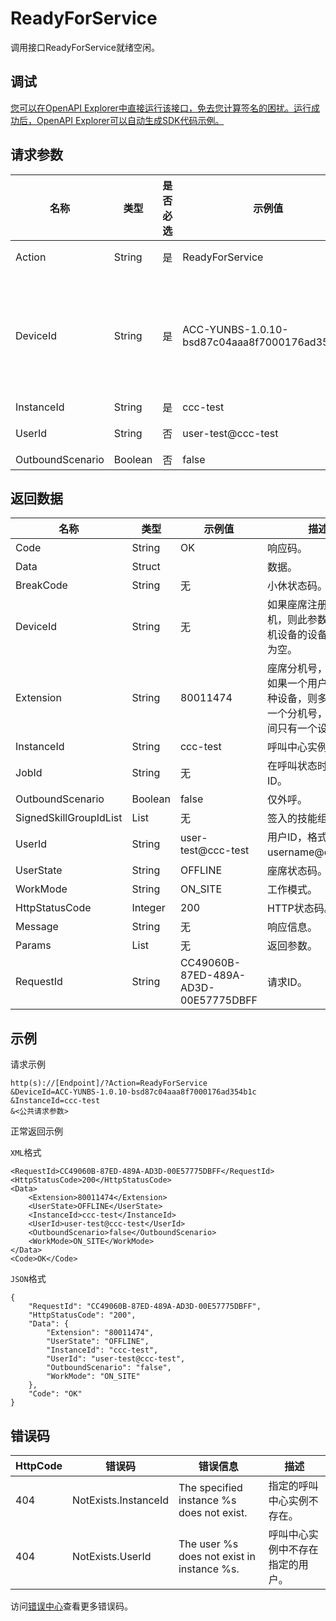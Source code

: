 # ReadyForService

调用接口ReadyForService就绪空闲。

## 调试

[您可以在OpenAPI Explorer中直接运行该接口，免去您计算签名的困扰。运行成功后，OpenAPI Explorer可以自动生成SDK代码示例。](https://api.aliyun.com/#product=CCC&api=ReadyForService&type=RPC&version=2020-07-01)

## 请求参数

|名称|类型|是否必选|示例值|描述|
|--|--|----|---|--|
|Action|String|是|ReadyForService|系统规定参数。取值：ReadyForService。 |
|DeviceId|String|是|ACC-YUNBS-1.0.10-bsd87c04aaa8f7000176ad354b1c|座席端提供的唯一ID，用来表示一个座席工作台，一个座席可以有多个不同类型的座席台，比如浏览器，iOS, Android等， 但是在同一时间，只能有一个生效。 |
|InstanceId|String|是|ccc-test|呼叫中心实例ID。 |
|UserId|String|否|user-test@ccc-test|用户ID，格式为username@domain。 |
|OutboundScenario|Boolean|否|false|仅外呼模式。 |

## 返回数据

|名称|类型|示例值|描述|
|--|--|---|--|
|Code|String|OK|响应码。 |
|Data|Struct| |数据。 |
|BreakCode|String|无|小休状态码。 |
|DeviceId|String|无|如果座席注册了SIP话机，则此参数是SIP话机设备的设备ID，否则为空。 |
|Extension|String|80011474|座席分机号，一共8位 如果一个用户账号有多种设备，则多个设备用一个分机号，且同一时间只有一个设备可用。 |
|InstanceId|String|ccc-test|呼叫中心实例ID。 |
|JobId|String|无|在呼叫状态时的通话ID。 |
|OutboundScenario|Boolean|false|仅外呼。 |
|SignedSkillGroupIdList|List|无|签入的技能组ID列表。 |
|UserId|String|user-test@ccc-test|用户ID，格式为username@domain。 |
|UserState|String|OFFLINE|座席状态码。 |
|WorkMode|String|ON\_SITE|工作模式。 |
|HttpStatusCode|Integer|200|HTTP状态码。 |
|Message|String|无|响应信息。 |
|Params|List|无|返回参数。 |
|RequestId|String|CC49060B-87ED-489A-AD3D-00E57775DBFF|请求ID。 |

## 示例

请求示例

```
http(s)://[Endpoint]/?Action=ReadyForService
&DeviceId=ACC-YUNBS-1.0.10-bsd87c04aaa8f7000176ad354b1c
&InstanceId=ccc-test
&<公共请求参数>
```

正常返回示例

`XML`格式

```
<RequestId>CC49060B-87ED-489A-AD3D-00E57775DBFF</RequestId>
<HttpStatusCode>200</HttpStatusCode>
<Data>
    <Extension>80011474</Extension>
    <UserState>OFFLINE</UserState>
    <InstanceId>ccc-test</InstanceId>
    <UserId>user-test@ccc-test</UserId>
    <OutboundScenario>false</OutboundScenario>
    <WorkMode>ON_SITE</WorkMode>
</Data>
<Code>OK</Code>
```

`JSON`格式

```
{
	"RequestId": "CC49060B-87ED-489A-AD3D-00E57775DBFF",
	"HttpStatusCode": "200",
	"Data": {
		"Extension": "80011474",
		"UserState": "OFFLINE",
		"InstanceId": "ccc-test",
		"UserId": "user-test@ccc-test",
		"OutboundScenario": "false",
		"WorkMode": "ON_SITE"
	},
	"Code": "OK"
}
```

## 错误码

|HttpCode|错误码|错误信息|描述|
|--------|---|----|--|
|404|NotExists.InstanceId|The specified instance %s does not exist.|指定的呼叫中心实例不存在。|
|404|NotExists.UserId|The user %s does not exist in instance %s.|呼叫中心实例中不存在指定的用户。|

访问[错误中心](https://error-center.aliyun.com/status/product/CCC)查看更多错误码。

